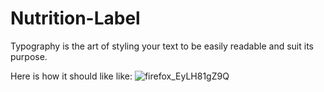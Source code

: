 # Nutrition-Label

Typography is the art of styling your text to be easily readable and suit its purpose.

Here is how it should like like:
![firefox_EyLH81gZ9Q](https://user-images.githubusercontent.com/39915155/209477670-89e0a917-1910-42a4-9af4-4e0a3c6d6997.jpg)
